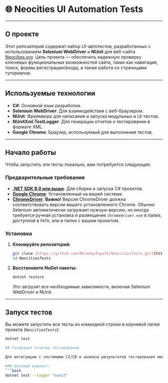 # 🌐 Neocities UI Automation Tests

---

## О проекте

Этот репозиторий содержит набор UI-автотестов, разработанных с использованием **Selenium WebDriver** и **NUnit** для веб-сайта [Neocities.org](https://neocities.org/). Цель проекта — обеспечить надежную проверку ключевых функциональных возможностей сайта, таких как навигация, поиск, формы регистрации/входа, а также работа со страницами туториалов.

---

## Используемые технологии

* **C#**: Основной язык разработки.
* **Selenium WebDriver**: Для взаимодействия с веб-браузером.
* **NUnit**: Фреймворк для написания и запуска модульных и UI-тестов.
* **NUnitXml.TestLogger**: Для генерации отчетов о тестировании в формате XML.
* **Google Chrome**: Браузер, используемый для выполнения тестов.

---

## Начало работы

Чтобы запустить эти тесты локально, вам потребуется следующее:

### Предварительные требования

* **[.NET SDK 8.0 или выше](https://dotnet.microsoft.com/download/dotnet/8.0)**: Для сборки и запуска C# проектов.
* **[Google Chrome](https://www.google.com/chrome/)**: Установленный на вашей системе.
* **[ChromeDriver](https://chromedriver.chromium.org/downloads)**: **Важно!** Версия ChromeDriver должна соответствовать версии вашего установленного Chrome. Обычно Selenium автоматически загружает нужную версию, но иногда требуется ручная установка и размещение `chromedriver.exe` в папке, доступной в `PATH`, или в папке с вашим проектом.

### Установка

1.  **Клонируйте репозиторий:**
    ```bash
    git clone [https://github.com/MolodoyTupalk/NeocitiesTests.git](https://github.com/MolodoyTupalk/NeocitiesTests.git)
    cd NeocitiesTests
    ```

2.  **Восстановите NuGet пакеты:**
    ```bash
    dotnet restore
    ```
    Это загрузит все необходимые зависимости, включая Selenium WebDriver и NUnit.

---

## Запуск тестов

Вы можете запустить все тесты из командной строки в корневой папке проекта (`NeocitiesTests`):

```bash
dotnet test

## Генерация отчетов тестирования

Для интеграции с системами CI/CD и анализа результатов тестирования можно генерировать отчеты в формате NUnit XML.

### Базовый вариант:
```bash
dotnet test --logger "nunit"
